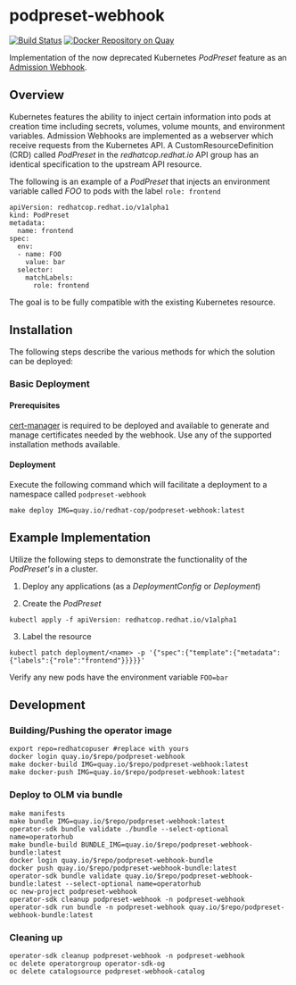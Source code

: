 # podpreset-webhook

[![Build Status](https://github.com/redhat-cop/podpreset-webhook/workflows/push/badge.svg?branch=master)](https://github.com/redhat-cop/podpreset-webhook/actions?workflow=push) [![Docker Repository on Quay](https://quay.io/repository/redhat-cop/podpreset-webhook/status "Docker Repository on Quay")](https://quay.io/repository/redhat-cop/podpreset-webhook)

Implementation of the now deprecated Kubernetes _PodPreset_ feature as an [Admission Webhook](https://kubernetes.io/docs/reference/access-authn-authz/extensible-admission-controllers/).

## Overview

Kubernetes features the ability to inject certain information into pods at creation time including secrets, volumes, volume mounts, and environment variables. Admission Webhooks are implemented as a webserver which receive requests from the Kubernetes API. A CustomResourceDefinition (CRD) called _PodPreset_ in the _redhatcop.redhat.io_ API group has an identical specification to the upstream API resource.

The following is an example of a _PodPreset_ that injects an environment variable called _FOO_ to pods with the label `role: frontend`

```
apiVersion: redhatcop.redhat.io/v1alpha1
kind: PodPreset
metadata:
  name: frontend
spec:
  env:
  - name: FOO
    value: bar
  selector:
    matchLabels:
      role: frontend
```

The goal is to be fully compatible with the existing Kubernetes resource.

## Installation

The following steps describe the various methods for which the solution can be deployed:

### Basic Deployment

#### Prerequisites

[cert-manager](https://cert-manager.io/docs) is required to be deployed and available to generate and manage certificates needed by the webhook. Use any of the supported installation methods available.

#### Deployment

Execute the following command which will facilitate a deployment to a namespace called `podpreset-webhook`

```shell
make deploy IMG=quay.io/redhat-cop/podpreset-webhook:latest
```
## Example Implementation

Utilize the following steps to demonstrate the functionality of the _PodPreset's_ in a cluster.

1. Deploy any applications (as a _DeploymentConfig_ or _Deployment_)

2. Create the _PodPreset_

```
kubectl apply -f apiVersion: redhatcop.redhat.io/v1alpha1
```

3. Label the resource

```
kubectl patch deployment/<name> -p '{"spec":{"template":{"metadata":{"labels":{"role":"frontend"}}}}}'
```

Verify any new pods have the environment variable `FOO=bar`

## Development

### Building/Pushing the operator image

```shell
export repo=redhatcopuser #replace with yours
docker login quay.io/$repo/podpreset-webhook
make docker-build IMG=quay.io/$repo/podpreset-webhook:latest
make docker-push IMG=quay.io/$repo/podpreset-webhook:latest
```

### Deploy to OLM via bundle

```shell
make manifests
make bundle IMG=quay.io/$repo/podpreset-webhook:latest
operator-sdk bundle validate ./bundle --select-optional name=operatorhub
make bundle-build BUNDLE_IMG=quay.io/$repo/podpreset-webhook-bundle:latest
docker login quay.io/$repo/podpreset-webhook-bundle
docker push quay.io/$repo/podpreset-webhook-bundle:latest
operator-sdk bundle validate quay.io/$repo/podpreset-webhook-bundle:latest --select-optional name=operatorhub
oc new-project podpreset-webhook
operator-sdk cleanup podpreset-webhook -n podpreset-webhook
operator-sdk run bundle -n podpreset-webhook quay.io/$repo/podpreset-webhook-bundle:latest
```
### Cleaning up

```shell
operator-sdk cleanup podpreset-webhook -n podpreset-webhook
oc delete operatorgroup operator-sdk-og
oc delete catalogsource podpreset-webhook-catalog
```